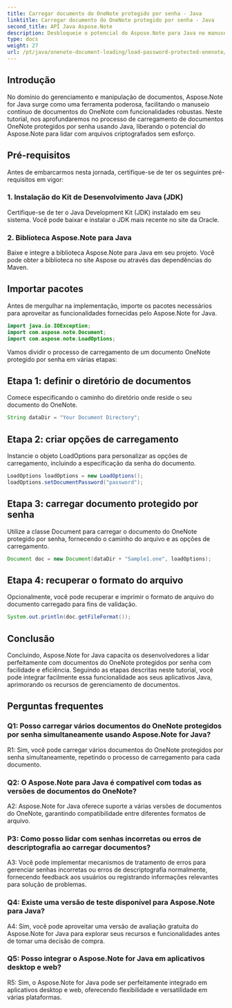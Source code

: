 ```yaml
---
title: Carregar documento do OneNote protegido por senha - Java
linktitle: Carregar documento do OneNote protegido por senha - Java
second_title: API Java Aspose.Note
description: Desbloqueie o potencial do Aspose.Note para Java no manuseio fácil de documentos do OneNote protegidos por senha. Eleve seu gerenciamento de documentos Java com Aspose.Note.
type: docs
weight: 27
url: /pt/java/onenote-document-loading/load-password-protected-onenote/
---
```

## Introdução

No domínio do gerenciamento e manipulação de documentos, Aspose.Note for Java surge como uma ferramenta poderosa, facilitando o manuseio contínuo de documentos do OneNote com funcionalidades robustas. Neste tutorial, nos aprofundaremos no processo de carregamento de documentos OneNote protegidos por senha usando Java, liberando o potencial do Aspose.Note para lidar com arquivos criptografados sem esforço.

## Pré-requisitos

Antes de embarcarmos nesta jornada, certifique-se de ter os seguintes pré-requisitos em vigor:

### 1. Instalação do Kit de Desenvolvimento Java (JDK)

Certifique-se de ter o Java Development Kit (JDK) instalado em seu sistema. Você pode baixar e instalar o JDK mais recente no site da Oracle.

### 2. Biblioteca Aspose.Note para Java

Baixe e integre a biblioteca Aspose.Note para Java em seu projeto. Você pode obter a biblioteca no site Aspose ou através das dependências do Maven.

## Importar pacotes

Antes de mergulhar na implementação, importe os pacotes necessários para aproveitar as funcionalidades fornecidas pelo Aspose.Note for Java.

```java
import java.io.IOException;
import com.aspose.note.Document;
import com.aspose.note.LoadOptions;
```

Vamos dividir o processo de carregamento de um documento OneNote protegido por senha em várias etapas:

## Etapa 1: definir o diretório de documentos

Comece especificando o caminho do diretório onde reside o seu documento do OneNote.

```java
String dataDir = "Your Document Directory";
```

## Etapa 2: criar opções de carregamento

Instancie o objeto LoadOptions para personalizar as opções de carregamento, incluindo a especificação da senha do documento.

```java
LoadOptions loadOptions = new LoadOptions();
loadOptions.setDocumentPassword("password");
```

## Etapa 3: carregar documento protegido por senha

Utilize a classe Document para carregar o documento do OneNote protegido por senha, fornecendo o caminho do arquivo e as opções de carregamento.

```java
Document doc = new Document(dataDir + "Sample1.one", loadOptions);
```

## Etapa 4: recuperar o formato do arquivo

Opcionalmente, você pode recuperar e imprimir o formato de arquivo do documento carregado para fins de validação.

```java
System.out.println(doc.getFileFormat());
```

## Conclusão

Concluindo, Aspose.Note for Java capacita os desenvolvedores a lidar perfeitamente com documentos do OneNote protegidos por senha com facilidade e eficiência. Seguindo as etapas descritas neste tutorial, você pode integrar facilmente essa funcionalidade aos seus aplicativos Java, aprimorando os recursos de gerenciamento de documentos.

## Perguntas frequentes

### Q1: Posso carregar vários documentos do OneNote protegidos por senha simultaneamente usando Aspose.Note for Java?

R1: Sim, você pode carregar vários documentos do OneNote protegidos por senha simultaneamente, repetindo o processo de carregamento para cada documento.

### Q2: O Aspose.Note para Java é compatível com todas as versões de documentos do OneNote?

A2: Aspose.Note for Java oferece suporte a várias versões de documentos do OneNote, garantindo compatibilidade entre diferentes formatos de arquivo.

### P3: Como posso lidar com senhas incorretas ou erros de descriptografia ao carregar documentos?

A3: Você pode implementar mecanismos de tratamento de erros para gerenciar senhas incorretas ou erros de descriptografia normalmente, fornecendo feedback aos usuários ou registrando informações relevantes para solução de problemas.

### Q4: Existe uma versão de teste disponível para Aspose.Note para Java?

A4: Sim, você pode aproveitar uma versão de avaliação gratuita do Aspose.Note for Java para explorar seus recursos e funcionalidades antes de tomar uma decisão de compra.

### Q5: Posso integrar o Aspose.Note for Java em aplicativos desktop e web?

R5: Sim, o Aspose.Note for Java pode ser perfeitamente integrado em aplicativos desktop e web, oferecendo flexibilidade e versatilidade em várias plataformas.